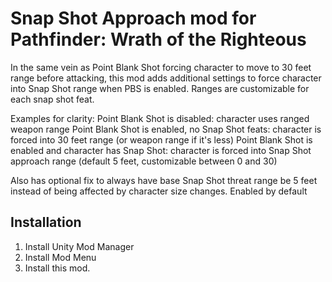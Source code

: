 # Snap Shot Approach mod for Pathfinder: Wrath of the Righteous

In the same vein as Point Blank Shot forcing character to move to 30 feet range before attacking, this mod adds additional settings to force character into Snap Shot range when PBS is enabled.
Ranges are customizable for each snap shot feat.

Examples for clarity:
Point Blank Shot is disabled: character uses ranged weapon range
Point Blank Shot is enabled, no Snap Shot feats: character is forced into 30 feet range (or weapon range if it's less)
Point Blank Shot is enabled and character has Snap Shot: character is forced into Snap Shot approach range (default 5 feet, customizable between 0 and 30)

Also has optional fix to always have base Snap Shot threat range be 5 feet instead of being affected by character size changes. Enabled by default

## Installation
1. Install Unity Mod Manager
2. Install Mod Menu
3. Install this mod.